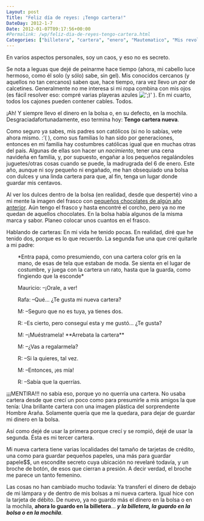 ```yaml
---
Layout: post
Title: "Feliz día de reyes: ¡Tengo cartera!"
DateDay: 2012-1-7
Date: 2012-01-07T09:17:56+00:00
#Permalink: /wp/feliz-dia-de-reyes-tengo-cartera.html
Categories: ["billetera", "cartera", "enero", "Mautematico", "Mis revoltosos pensamientos", "personal", "regalos", "reyes"]
---
```


<p>En varios aspectos personales, soy un caos, y eso no es secreto.</p>
<p>Se nota a leguas que dejé de peinarme hace tiempo (ahora, mi cabello luce hermoso, como él solo (y sólo) sabe, sin gel). Mis conocidos cercanos (y aquellos no tan cercanos) saben que, hace tiempo, rara vez llevo <em>un par </em>de calcetines. Generalmente no me interesa si mi ropa combina con mis ojos (es fácil resolver eso: compré varias playeras azules <img src=&#39;http://blog.mautematico.com/wp-includes/images/smilies/icon_wink.gif&#39; alt=&#39;;)&#39; class=&#39;wp-smiley&#39; /> ). En mi cuarto, todos los cajones pueden contener cables. Todos.</p>
<p>¡Ah! Y siempre llevo el dinero en la bolsa o, en su defecto, en la mochila. Desgraciadafortunadamente, eso termina hoy: <strong>Tengo cartera nueva</strong>.</p>
<p>Como seguro ya sabes, mis padres son católicos (si no lo sabías, vete ahora mismo. :&#8217;( ), como sus familias lo han sido por generaciones, entonces en mi familia hay costumbres católicas igual que en muchas otras del país. Algunas de ellas son hacer un <em>nacimiento</em>, tener una cena navideña en familia, y, por supuesto, engañar a los pequeños regalándoles juguetes/otras cosas cuando se puede, la madrugrada del 6 de enero. Este año, aunque ni soy pequeño ni engañado, me han obsequiado una bolsa con dulces y una linda cartera para que, al fin, tenga un lugar donde guardar mis centavos.</p>
<p>Al ver los dulces dentro de la bolsa (en realidad, desde que desperté) vino a mi mente la imagen del frasco con <a href="http://blog.mautematico.com/2010/cada-en-cuando.html" target="_blank">pequeños chocolates de algún año anterior</a>. Aún tengo el frasco y hasta encontré el corcho, pero ya no me quedan de aquellos chocolates. En la bolsa había algunos de la misma marca y sabor. Planeo colocar unos cuantos en el frasco.</p>
<p>Hablando de carteras: En mi vida he tenido pocas. En realidad, diré que he tenido dos, porque es lo que recuerdo. La segunda fue una que creí quitarle a mi padre:</p>
<p style="padding-left: 30px;">*Entra papá, como presumiendo, con una cartera color gris en la mano, de esas de tela que estaban de moda. Se sienta en el lugar de costumbre, y juega con la cartera un rato, hasta que la guarda, como fingiendo que la esconde*</p>
<p style="padding-left: 30px;">Mauricio: &#8211;¡Orale, a ver!</p>
<p style="padding-left: 30px;">Rafa: &#8211;Qué&#8230; ¿Te gusta mi nueva cartera?</p>
<p style="padding-left: 30px;">M: &#8211;Seguro que no es tuya, ya tienes dos.</p>
<p style="padding-left: 30px;">R: &#8211;Es cierto, pero conseguí esta y me gustó&#8230; ¿Te gusta?</p>
<p style="padding-left: 30px;">M: &#8211;¡Muéstramela! **Arrebata la cartera**</p>
<p style="padding-left: 30px;">M: &#8211;¿Vas a regalarmela?</p>
<p style="padding-left: 30px;">R: &#8211;Si la quieres, tal vez.</p>
<p style="padding-left: 30px;">M: &#8211;Entonces, ¡es mía!</p>
<p style="padding-left: 30px;">R: &#8211;Sabía que la querrías.</p>
<p>¡¡¡MENTIRA!!! no sabía eso, porque yo no querría una cartera. No usaba cartera desde que crecí un poco como para presumirle a mis amigos la que tenía: Una brillante cartera con una imagen plástica del sorprendente Hombre Araña. Solamente quería que me la quedara, para dejar de guardar mi dinero en la bolsa.</p>
<p>Así como dejé de usar la primera porque crecí y se rompió, dejé de usar la segunda. Ésta es mi tercer cartera.</p>
<p>Mi nueva cartera tiene varias localidades del tamaño de tarjetas de crédito, una como para guardar pequeños papeles, una más para guardar papele$$, un escondite secreto cuya ubicación no revelaré todavía, y un broche de botón, de esos que cierran a presión. A decir verdad, el broche me parece un tanto femenino.</p>
<p>Las cosas no han cambiado mucho todavía: Ya transferí el dinero de debajo de mi lámpara y de dentro de mis bolsas a mi nueva cartera. Igual hice con la tarjeta de débito. De nuevo, ya no guardo más el dinero en la bolsa o en la mochila, <strong>ahora lo guardo en la billetera</strong>&#8230; <strong><em>y la billetera, la guardo en la bolsa o en la mochila</em></strong>.</p>

